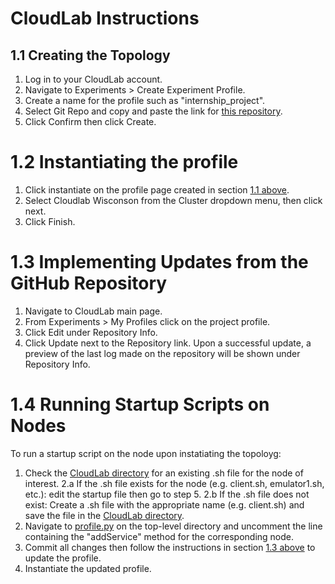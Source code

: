 # CloudLab Instructions

## 1.1  Creating the Topology
1. Log in to your CloudLab account.
2. Navigate to Experiments > Create Experiment Profile.
3. Create a name for the profile such as "internship_project".
4. Select Git Repo and copy and paste the link for [this repository](https://github.com/shamsWMM/internship_project.git).
5. Click Confirm then click Create.

# 1.2 Instantiating the profile
1. Click instantiate on the profile page created in section [1.1 above](#11-Creating-a-basic-profile).
2. Select Cloudlab Wisconson from the Cluster dropdown menu, then click next.
3. Click Finish. 

# 1.3 Implementing Updates from the GitHub Repository
1. Navigate to CloudLab main page.
2. From Experiments > My Profiles click on the project profile.
3. Click Edit under Repository Info.
4. Click Update next to the Repository link.
   Upon a successful update, a preview of the last log made on the repository will be shown under Repository Info.

# 1.4 Running Startup Scripts on Nodes
To run a startup script on the node upon instatiating the topoloyg: 
1. Check the [CloudLab directory](.) for an existing .sh file for the node of interest.
2.a If the .sh file exists for the node (e.g. client.sh, emulator1.sh, etc.): edit the startup file then go to step 5.
2.b If the .sh file does not exist: Create a .sh file with the appropriate name (e.g. client.sh) and save the file in the [CloudLab directory](.).
4. Navigate to [profile.py](../profile.py) on the top-level directory and uncomment the line containing the "addService" method for the corresponding node.
5. Commit all changes then follow the instructions in section [1.3 above](#13-Implementing-Updates-from-the-GitHub-Repository) to update the profile.
6. Instantiate the updated profile.
